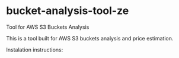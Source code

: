 # bucket-analysis-tool-ze
Tool for AWS S3 Buckets Analysis

This is a tool built for AWS S3 buckets analysis and price estimation. 

Instalation instructions:

